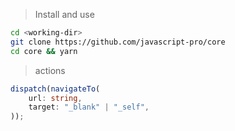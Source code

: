 > Install and use

```sh
cd <working-dir>
git clone https://github.com/javascript-pro/core
cd core && yarn
```

> actions

```typescript
dispatch(navigateTo(
    url: string, 
    target: "_blank" | "_self",
));
```
